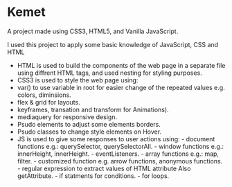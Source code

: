 # Kemet

A project made using CSS3, HTML5, and Vanilla JavaScript.

I used this project to apply some basic knowledge of JavaScript, CSS and HTML

- HTML is used to build the components of the web page in a separate file using diffrent HTML tags, and used nesting for styling purposes.
- CSS3 is used to style the web page using:
 - var() to use variable in root for easier change of the repeated values e.g. colors, diminsions.
 - flex & grid for layouts.
 - keyframes, transation and transform for Animations).
 - mediaquery for responsive design.
 - Psudo elements to adjust some elements borders.
 - Psudo classes to change style elements on Hover.
- JS is used to give some responses to user actions using:
       - document functions e.g.: querySelector, querySelectorAll.
       - window functions e.g.: innerHeight, innerHeight.
       - eventListeners.
       - array functions e.g.: map, filter.
       - customized function e.g. arrow functions, anonymous functions.
       - regular expression to extract values of HTML attribute Also getAttribute.
       - if statments for conditions.
       - for loops.
